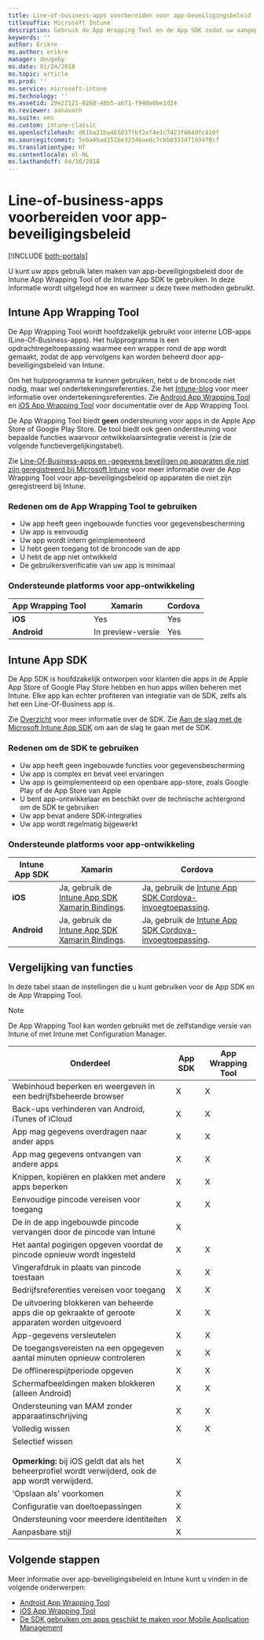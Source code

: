 ```yaml
---
title: Line-of-business-apps voorbereiden voor app-beveiligingsbeleid
titlesuffix: Microsoft Intune
description: Gebruik de App Wrapping Tool en de App SDK zodat uw aangepaste Line-Of-Business-apps het app-beveiligingsbeleid in Microsoft Intune kunnen gebruiken.
keywords: ''
author: Erikre
ms.author: erikre
manager: dougeby
ms.date: 01/24/2018
ms.topic: article
ms.prod: ''
ms.service: microsoft-intune
ms.technology: ''
ms.assetid: 29e22121-8268-48b5-a671-f940a6be1d24
ms.reviewer: aanavath
ms.suite: ems
ms.custom: intune-classic
ms.openlocfilehash: d61ba21ba465037fbf2ef4e1c7423f6649fc810f
ms.sourcegitcommit: 5eba4bad151be32346aedc7cbb0333d71934f8cf
ms.translationtype: HT
ms.contentlocale: nl-NL
ms.lasthandoff: 04/16/2018
---
```

# <a name="prepare-line-of-business-apps-for-app-protection-policies"></a>Line-of-business-apps voorbereiden voor app-beveiligingsbeleid

[!INCLUDE [both-portals](./includes/note-for-both-portals.md)]

U kunt uw apps gebruik laten maken van app-beveiligingsbeleid door de Intune App Wrapping Tool of de Intune App SDK te gebruiken. In deze informatie wordt uitgelegd hoe en wanneer u deze twee methoden gebruikt.

## <a name="intune-app-wrapping-tool"></a>Intune App Wrapping Tool
De App Wrapping Tool wordt hoofdzakelijk gebruikt voor interne LOB-apps (Line-Of-Business-apps). Het hulpprogramma is een opdrachtregeltoepassing waarmee een wrapper rond de app wordt gemaakt, zodat de app vervolgens kan worden beheerd door app-beveiligingsbeleid van Intune.

Om het hulpprogramma te kunnen gebruiken, hebt u de broncode niet nodig, maar wel ondertekeningsreferenties. Zie het [Intune-blog](https://blogs.technet.microsoft.com/enterprisemobility/2015/02/25/how-to-obtain-the-prerequisites-for-the-intune-app-wrapping-tool-for-ios/) voor meer informatie over ondertekeningsreferenties. Zie [Android App Wrapping Tool ](app-wrapper-prepare-android.md) en [iOS App Wrapping Tool](app-wrapper-prepare-ios.md) voor documentatie over de App Wrapping Tool.

De App Wrapping Tool biedt **geen** ondersteuning voor apps in de Apple App Store of Google Play Store. De tool biedt ook geen ondersteuning voor bepaalde functies waarvoor ontwikkelaarsintegratie vereist is (zie de volgende functievergelijkingstabel).


Zie [Line-Of-Business-apps en -gegevens beveiligen op apparaten die niet zijn geregistreerd bij Microsoft Intune](/intune-classic/deploy-use/protect-line-of-business-apps-and-data-on-devices-not-enrolled-in-microsoft-intune) voor meer informatie over de App Wrapping Tool voor app-beveiligingsbeleid op apparaten die niet zijn geregistreerd bij Intune.

### <a name="reasons-to-use-the-app-wrapping-tool"></a>Redenen om de App Wrapping Tool te gebruiken
* Uw app heeft geen ingebouwde functies voor gegevensbescherming
* Uw app is eenvoudig
* Uw app wordt intern geïmplementeerd
* U hebt geen toegang tot de broncode van de app
* U hebt de app niet ontwikkeld
* De gebruikersverificatie van uw app is minimaal


### <a name="supported-app-development-platforms"></a>Ondersteunde platforms voor app-ontwikkeling

|**App Wrapping Tool** | **Xamarin** |**Cordova** |
|------|----|----|
|**iOS** |Yes|Yes|
|**Android**| In preview-versie |Yes|

## <a name="intune-app-sdk"></a>Intune App SDK
De App SDK is hoofdzakelijk ontworpen voor klanten die apps in de Apple App Store of Google Play Store hebben en hun apps willen beheren met Intune. Elke app kan echter profiteren van integratie van de SDK, zelfs als het een Line-Of-Business app is.

Zie [Overzicht](app-sdk.md) voor meer informatie over de SDK. Zie [Aan de slag met de Microsoft Intune App SDK](app-sdk-get-started.md) om aan de slag te gaan met de SDK.

### <a name="reasons-to-use-the-sdk"></a>Redenen om de SDK te gebruiken
* Uw app heeft geen ingebouwde functies voor gegevensbescherming
* Uw app is complex en bevat veel ervaringen
* Uw app is geïmplementeerd op een openbare app-store, zoals Google Play of de App Store van Apple
* U bent app-ontwikkelaar en beschikt over de technische achtergrond om de SDK te gebruiken
* Uw app bevat andere SDK-integraties
* Uw app wordt regelmatig bijgewerkt

### <a name="supported-app-development-platforms"></a>Ondersteunde platforms voor app-ontwikkeling

|**Intune App SDK** |**Xamarin** |**Cordova**
|------|----|----|
|**iOS**|Ja, gebruik de [Intune App SDK Xamarin Bindings](app-sdk-xamarin.md).|Ja, gebruik de [Intune App SDK Cordova-invoegtoepassing](app-sdk-cordova.md).|
|**Android**| Ja, gebruik de [Intune App SDK Xamarin Bindings](app-sdk-xamarin.md).|Ja, gebruik de [Intune App SDK Cordova-invoegtoepassing](app-sdk-cordova.md).|

## <a name="feature-comparison"></a>Vergelijking van functies
In deze tabel staan de instellingen die u kunt gebruiken voor de App SDK en de App Wrapping Tool.

> [!NOTE]
> De App Wrapping Tool kan worden gebruikt met de zelfstandige versie van Intune of met Intune met Configuration Manager.

|                                                         Onderdeel                                                          | App SDK | App Wrapping Tool |
|--------------------------------------------------------------------------------------------------------------------------|---------|-------------------|
|                              Webinhoud beperken en weergeven in een bedrijfsbeheerde browser                              |    X    |         X         |
|                                        Back-ups verhinderen van Android, iTunes of iCloud                                        |    X    |         X         |
|                                         App mag gegevens overdragen naar ander apps                                         |    X    |         X         |
|                                        App mag gegevens ontvangen van andere apps                                         |    X    |         X         |
|                                      Knippen, kopiëren en plakken met andere apps beperken                                       |    X    |         X         |
|                                              Eenvoudige pincode vereisen voor toegang                                               |    X    |         X         |
|                                         De in de app ingebouwde pincode vervangen door de pincode van Intune                                         |    X    |                   |
|                                     Het aantal pogingen opgeven voordat de pincode opnieuw wordt ingesteld                                      |    X    |         X         |
|                                             Vingerafdruk in plaats van pincode toestaan                                             |    X    |         X         |
|                                         Bedrijfsreferenties vereisen voor toegang                                         |    X    |         X         |
|                             De uitvoering blokkeren van beheerde apps die op gekraakte of geroote apparaten worden uitgevoerd                              |    X    |         X         |
|                                                     App-gegevens versleutelen                                                     |    X    |         X         |
|                           De toegangsvereisten na een opgegeven aantal minuten opnieuw controleren                            |    X    |         X         |
|                                             De offlinerespijtperiode opgeven                                             |    X    |         X         |
|                                           Schermafbeeldingen maken blokkeren (alleen Android)                                            |    X    |         X         |
|                                        Ondersteuning van MAM zonder apparaatinschrijving                                         |    X    |         X         |
|                                                        Volledig wissen                                                         |    X    |         X         |
| Selectief wissen <br></br><strong>Opmerking:</strong> bij iOS geldt dat als het beheerprofiel wordt verwijderd, ook de app wordt verwijderd. |    X    |                   |
|                                                    'Opslaan als' voorkomen                                                     |    X    |                   |
|                                            Configuratie van doeltoepassingen                                            |    X    |                   |
|                                                Ondersteuning voor meerdere identiteiten                                                |    X    |                   |
|                                                    Aanpasbare stijl                                                    |    X    |                   |

## <a name="next-steps"></a>Volgende stappen

Meer informatie over app-beveiligingsbeleid en Intune kunt u vinden in de volgende onderwerpen:

  -  [Android App Wrapping Tool](app-wrapper-prepare-android.md)</br>
  - [iOS App Wrapping Tool](app-wrapper-prepare-ios.md)</br>
  - [De SDK gebruiken om apps geschikt te maken voor Mobile Application Management](/intune-classic/deploy-use/use-the-sdk-to-enable-apps-for-mobile-application-management)
